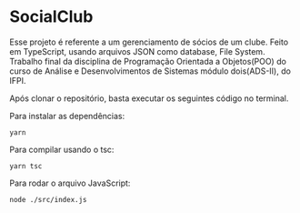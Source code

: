 # SocialClub

Esse projeto é referente a um gerenciamento de sócios de um clube. Feito em TypeScript, usando arquivos JSON como database, File System.
Trabalho final da disciplina de Programação Orientada a Objetos(POO) do curso de Análise e Desenvolvimentos de Sistemas módulo dois(ADS-II), do IFPI.

Após clonar o repositório, basta executar os seguintes código no terminal.

Para instalar as dependências:
```
yarn
```

Para compilar usando o tsc:
```
yarn tsc
```

Para rodar o arquivo JavaScript:
```
node ./src/index.js
```
